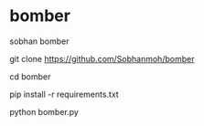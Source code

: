 # bomber

sobhan bomber

git clone https://github.com/Sobhanmoh/bomber

cd  bomber

pip install -r requirements.txt

python bomber.py
